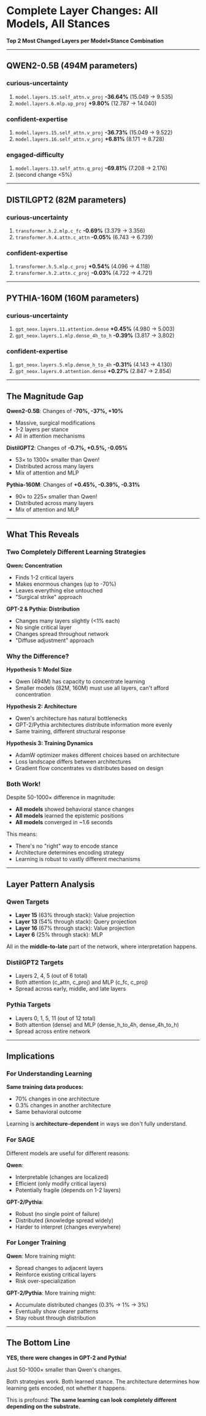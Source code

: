# Complete Layer Changes: All Models, All Stances

**Top 2 Most Changed Layers per Model×Stance Combination**

---

## QWEN2-0.5B (494M parameters)

### curious-uncertainty
1. `model.layers.15.self_attn.v_proj`  **-36.64%** (15.049 → 9.535)
2. `model.layers.6.mlp.up_proj`        **+9.80%** (12.787 → 14.040)

### confident-expertise
1. `model.layers.15.self_attn.v_proj`  **-36.73%** (15.049 → 9.522)
2. `model.layers.16.self_attn.v_proj`  **+6.81%** (8.171 → 8.728)

### engaged-difficulty
1. `model.layers.13.self_attn.q_proj`  **-69.81%** (7.208 → 2.176)
2. (second change <5%)

---

## DISTILGPT2 (82M parameters)

### curious-uncertainty
1. `transformer.h.2.mlp.c_fc`          **-0.69%** (3.379 → 3.356)
2. `transformer.h.4.attn.c_attn`       **-0.05%** (6.743 → 6.739)

### confident-expertise
1. `transformer.h.5.mlp.c_proj`        **+0.54%** (4.096 → 4.118)
2. `transformer.h.2.attn.c_proj`       **-0.03%** (4.722 → 4.721)

---

## PYTHIA-160M (160M parameters)

### curious-uncertainty
1. `gpt_neox.layers.11.attention.dense`    **+0.45%** (4.980 → 5.003)
2. `gpt_neox.layers.1.mlp.dense_4h_to_h`   **-0.39%** (3.817 → 3.802)

### confident-expertise
1. `gpt_neox.layers.5.mlp.dense_h_to_4h`   **-0.31%** (4.143 → 4.130)
2. `gpt_neox.layers.0.attention.dense`     **+0.27%** (2.847 → 2.854)

---

## The Magnitude Gap

**Qwen2-0.5B**: Changes of **-70%, -37%, +10%**
- Massive, surgical modifications
- 1-2 layers per stance
- All in attention mechanisms

**DistilGPT2**: Changes of **-0.7%, +0.5%, -0.05%**
- 53× to 1300× smaller than Qwen!
- Distributed across many layers
- Mix of attention and MLP

**Pythia-160M**: Changes of **+0.45%, -0.39%, -0.31%**
- 90× to 225× smaller than Qwen!
- Distributed across many layers
- Mix of attention and MLP

---

## What This Reveals

### Two Completely Different Learning Strategies

**Qwen: Concentration**
- Finds 1-2 critical layers
- Makes enormous changes (up to -70%)
- Leaves everything else untouched
- "Surgical strike" approach

**GPT-2 & Pythia: Distribution**
- Changes many layers slightly (<1% each)
- No single critical layer
- Changes spread throughout network
- "Diffuse adjustment" approach

### Why the Difference?

**Hypothesis 1: Model Size**
- Qwen (494M) has capacity to concentrate learning
- Smaller models (82M, 160M) must use all layers, can't afford concentration

**Hypothesis 2: Architecture**
- Qwen's architecture has natural bottlenecks
- GPT-2/Pythia architectures distribute information more evenly
- Same training, different structural response

**Hypothesis 3: Training Dynamics**
- AdamW optimizer makes different choices based on architecture
- Loss landscape differs between architectures
- Gradient flow concentrates vs distributes based on design

### Both Work!

Despite 50-1000× difference in magnitude:
- **All models** showed behavioral stance changes
- **All models** learned the epistemic positions
- **All models** converged in ~1.6 seconds

This means:
- There's no "right" way to encode stance
- Architecture determines encoding strategy
- Learning is robust to vastly different mechanisms

---

## Layer Pattern Analysis

### Qwen Targets
- **Layer 15** (63% through stack): Value projection
- **Layer 13** (54% through stack): Query projection
- **Layer 16** (67% through stack): Value projection
- **Layer 6** (25% through stack): MLP

All in the **middle-to-late** part of the network, where interpretation happens.

### DistilGPT2 Targets
- Layers 2, 4, 5 (out of 6 total)
- Both attention (c_attn, c_proj) and MLP (c_fc, c_proj)
- Spread across early, middle, and late layers

### Pythia Targets
- Layers 0, 1, 5, 11 (out of 12 total)
- Both attention (dense) and MLP (dense_h_to_4h, dense_4h_to_h)
- Spread across entire network

---

## Implications

### For Understanding Learning

**Same training data produces:**
- 70% changes in one architecture
- 0.3% changes in another architecture
- Same behavioral outcome

Learning is **architecture-dependent** in ways we don't fully understand.

### For SAGE

Different models are useful for different reasons:

**Qwen**:
- Interpretable (changes are localized)
- Efficient (only modify critical layers)
- Potentially fragile (depends on 1-2 layers)

**GPT-2/Pythia**:
- Robust (no single point of failure)
- Distributed (knowledge spread widely)
- Harder to interpret (changes everywhere)

### For Longer Training

**Qwen**: More training might:
- Spread changes to adjacent layers
- Reinforce existing critical layers
- Risk over-specialization

**GPT-2/Pythia**: More training might:
- Accumulate distributed changes (0.3% → 1% → 3%)
- Eventually show clearer patterns
- Stay robust through distribution

---

## The Bottom Line

**YES, there were changes in GPT-2 and Pythia!**

Just 50-1000× smaller than Qwen's changes.

Both strategies work. Both learned stance. The architecture determines how learning gets encoded, not whether it happens.

This is profound: **The same learning can look completely different depending on the substrate.**
